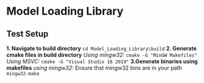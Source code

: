 # Model Loading Library
## Test Setup
**1. Navigate to build directory**
`cd Model_Loading_Library\build`
**2. Generate cmake files in build directory**
*Using mingw32:*
`cmake -G "MinGW Makefiles"`
*Using MSVC:*
`cmake -G "Visual Studio 16 2019"`
**3.Generate binaries using makefiles**
*using mingw32:*
Ensure that mingw32 bins are in your path
`mingw32-make` 